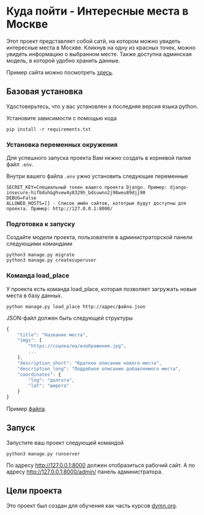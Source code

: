# Куда пойти - Интересные места в Москве

Этот проект представляет собой сатй, на котором можно увидеть интересные места в Москве.
Кликнув на одну из красных точек, можно увидеть информацию о выбранном месте.
Также доступна админская модель, в которой удобно хранить данные.

Пример сайта можно посмотреть [здесь](http://paserous.pythonanywhere.com/).

## Базовая установка

Удостоверьтесь, что у вас установлен а последняя версия языка python.

Установите зависимости с помощью кода

```
pip install -r requirements.txt
```

### Установка переменных окружения

Для успешного запуска проекта Вам нкжно создать в корневой папке файл `.env`.

Внутри вашего файла `.env` ужно установить следующие переменные
```
SECRET_KEY=Специальный токен вашего проекта Django. Пример: django-insecure-hifbduh&ghvew4y8329h_bdsuwno2j98weu89djj90
DEBUG=False
ALLOWED_HOSTS=[] - Список имён сайтов, кототрые будут доступны для проекта. Пример: http://127.0.0.1:8000/
```

### Подготовка к запуску

Создайте модели проекта, пользователя в администраторской панели следующими командами

```
python3 manage.py migrate
python3 manage.py createsuperuser
```

### Команда load_place

У проекта есть команда load_place, которая позволяет загружать новые места в базу данных.

```
python manage.py load_place http://адрес/файла.json
```

JSON-файл должен быть следующей структуры

``` JavaScript
{
    "title": "Название места",
    "imgs": [
        "https://ссылка/на/изображение.jpg",
        ...
    ],
    "description_short": "Краткое описание нового места",
    "description_long": "Подробное описание добавляемого места",
    "coordinates": {
        "lng": "долгота",
        "lat": "широта"
    }
}
```

Пример [файла](https://raw.githubusercontent.com/devmanorg/where-to-go-places/master/places/Антикафе%20Bizone.json).

## Запуск

Запустите ваш проект следующей командой

```
python3 manage.py runserver
```

По адресу http://127.0.0.1:8000 должен отобразиться рабочий сайт.
А по адресу http://127.0.0.1:8000/admin/ панель администратора.

## Цели проекта

Это проект был создан для обучения как часть курсов [dvmn.org](https://dvmn.org/).